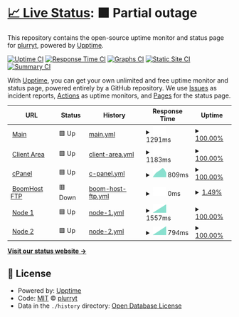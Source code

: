 # [📈 Live Status](https:///boomstatus): <!--live status--> **🟧 Partial outage**

This repository contains the open-source uptime monitor and status page for [plurryt](https://fireurl.ga), powered by [Upptime](https://github.com/upptime/upptime).

[![Uptime CI](https://github.com/pythoniaweb/boomstatus/workflows/Uptime%20CI/badge.svg)](https://github.com/pythoniaweb/boomstatus/actions?query=workflow%3A%22Uptime+CI%22)
[![Response Time CI](https://github.com/pythoniaweb/boomstatus/workflows/Response%20Time%20CI/badge.svg)](https://github.com/pythoniaweb/boomstatus/actions?query=workflow%3A%22Response+Time+CI%22)
[![Graphs CI](https://github.com/pythoniaweb/boomstatus/workflows/Graphs%20CI/badge.svg)](https://github.com/pythoniaweb/boomstatus/actions?query=workflow%3A%22Graphs+CI%22)
[![Static Site CI](https://github.com/pythoniaweb/boomstatus/workflows/Static%20Site%20CI/badge.svg)](https://github.com/pythoniaweb/boomstatus/actions?query=workflow%3A%22Static+Site+CI%22)
[![Summary CI](https://github.com/pythoniaweb/boomstatus/workflows/Summary%20CI/badge.svg)](https://github.com/pythoniaweb/boomstatus/actions?query=workflow%3A%22Summary+CI%22)

With [Upptime](https://upptime.js.org), you can get your own unlimited and free uptime monitor and status page, powered entirely by a GitHub repository. We use [Issues](https://github.com/pythoniaweb/boomstatus/issues) as incident reports, [Actions](https://github.com/pythoniaweb/boomstatus/actions) as uptime monitors, and [Pages](https:///boomstatus) for the status page.

<!--start: status pages-->
<!-- This summary is generated by Upptime (https://github.com/upptime/upptime) -->
<!-- Do not edit this manually, your changes will be overwritten -->
<!-- prettier-ignore -->
| URL | Status | History | Response Time | Uptime |
| --- | ------ | ------- | ------------- | ------ |
| <img alt="" src="https://favicons.githubusercontent.com/boomhost.ml" height="13"> [Main](http://boomhost.ml) | 🟩 Up | [main.yml](https://github.com/pythoniaweb/boomstatus/commits/HEAD/history/main.yml) | <details><summary><img alt="Response time graph" src="./graphs/main/response-time-week.png" height="20"> 1291ms</summary><br><a href="https://pythoniaweb.github.io/boomstatus/history/main"><img alt="Response time 1291" src="https://img.shields.io/endpoint?url=https%3A%2F%2Fraw.githubusercontent.com%2Fpythoniaweb%2Fboomstatus%2FHEAD%2Fapi%2Fmain%2Fresponse-time.json"></a><br><a href="https://pythoniaweb.github.io/boomstatus/history/main"><img alt="24-hour response time 1291" src="https://img.shields.io/endpoint?url=https%3A%2F%2Fraw.githubusercontent.com%2Fpythoniaweb%2Fboomstatus%2FHEAD%2Fapi%2Fmain%2Fresponse-time-day.json"></a><br><a href="https://pythoniaweb.github.io/boomstatus/history/main"><img alt="7-day response time 1291" src="https://img.shields.io/endpoint?url=https%3A%2F%2Fraw.githubusercontent.com%2Fpythoniaweb%2Fboomstatus%2FHEAD%2Fapi%2Fmain%2Fresponse-time-week.json"></a><br><a href="https://pythoniaweb.github.io/boomstatus/history/main"><img alt="30-day response time 1291" src="https://img.shields.io/endpoint?url=https%3A%2F%2Fraw.githubusercontent.com%2Fpythoniaweb%2Fboomstatus%2FHEAD%2Fapi%2Fmain%2Fresponse-time-month.json"></a><br><a href="https://pythoniaweb.github.io/boomstatus/history/main"><img alt="1-year response time 1291" src="https://img.shields.io/endpoint?url=https%3A%2F%2Fraw.githubusercontent.com%2Fpythoniaweb%2Fboomstatus%2FHEAD%2Fapi%2Fmain%2Fresponse-time-year.json"></a></details> | <details><summary><a href="https://pythoniaweb.github.io/boomstatus/history/main">100.00%</a></summary><a href="https://pythoniaweb.github.io/boomstatus/history/main"><img alt="All-time uptime 100.00%" src="https://img.shields.io/endpoint?url=https%3A%2F%2Fraw.githubusercontent.com%2Fpythoniaweb%2Fboomstatus%2FHEAD%2Fapi%2Fmain%2Fuptime.json"></a><br><a href="https://pythoniaweb.github.io/boomstatus/history/main"><img alt="24-hour uptime 100.00%" src="https://img.shields.io/endpoint?url=https%3A%2F%2Fraw.githubusercontent.com%2Fpythoniaweb%2Fboomstatus%2FHEAD%2Fapi%2Fmain%2Fuptime-day.json"></a><br><a href="https://pythoniaweb.github.io/boomstatus/history/main"><img alt="7-day uptime 100.00%" src="https://img.shields.io/endpoint?url=https%3A%2F%2Fraw.githubusercontent.com%2Fpythoniaweb%2Fboomstatus%2FHEAD%2Fapi%2Fmain%2Fuptime-week.json"></a><br><a href="https://pythoniaweb.github.io/boomstatus/history/main"><img alt="30-day uptime 100.00%" src="https://img.shields.io/endpoint?url=https%3A%2F%2Fraw.githubusercontent.com%2Fpythoniaweb%2Fboomstatus%2FHEAD%2Fapi%2Fmain%2Fuptime-month.json"></a><br><a href="https://pythoniaweb.github.io/boomstatus/history/main"><img alt="1-year uptime 100.00%" src="https://img.shields.io/endpoint?url=https%3A%2F%2Fraw.githubusercontent.com%2Fpythoniaweb%2Fboomstatus%2FHEAD%2Fapi%2Fmain%2Fuptime-year.json"></a></details>
| <img alt="" src="https://favicons.githubusercontent.com/area.boomhost.ml" height="13"> [Client Area](http://area.boomhost.ml) | 🟩 Up | [client-area.yml](https://github.com/pythoniaweb/boomstatus/commits/HEAD/history/client-area.yml) | <details><summary><img alt="Response time graph" src="./graphs/client-area/response-time-week.png" height="20"> 1183ms</summary><br><a href="https://pythoniaweb.github.io/boomstatus/history/client-area"><img alt="Response time 1183" src="https://img.shields.io/endpoint?url=https%3A%2F%2Fraw.githubusercontent.com%2Fpythoniaweb%2Fboomstatus%2FHEAD%2Fapi%2Fclient-area%2Fresponse-time.json"></a><br><a href="https://pythoniaweb.github.io/boomstatus/history/client-area"><img alt="24-hour response time 1183" src="https://img.shields.io/endpoint?url=https%3A%2F%2Fraw.githubusercontent.com%2Fpythoniaweb%2Fboomstatus%2FHEAD%2Fapi%2Fclient-area%2Fresponse-time-day.json"></a><br><a href="https://pythoniaweb.github.io/boomstatus/history/client-area"><img alt="7-day response time 1183" src="https://img.shields.io/endpoint?url=https%3A%2F%2Fraw.githubusercontent.com%2Fpythoniaweb%2Fboomstatus%2FHEAD%2Fapi%2Fclient-area%2Fresponse-time-week.json"></a><br><a href="https://pythoniaweb.github.io/boomstatus/history/client-area"><img alt="30-day response time 1183" src="https://img.shields.io/endpoint?url=https%3A%2F%2Fraw.githubusercontent.com%2Fpythoniaweb%2Fboomstatus%2FHEAD%2Fapi%2Fclient-area%2Fresponse-time-month.json"></a><br><a href="https://pythoniaweb.github.io/boomstatus/history/client-area"><img alt="1-year response time 1183" src="https://img.shields.io/endpoint?url=https%3A%2F%2Fraw.githubusercontent.com%2Fpythoniaweb%2Fboomstatus%2FHEAD%2Fapi%2Fclient-area%2Fresponse-time-year.json"></a></details> | <details><summary><a href="https://pythoniaweb.github.io/boomstatus/history/client-area">100.00%</a></summary><a href="https://pythoniaweb.github.io/boomstatus/history/client-area"><img alt="All-time uptime 100.00%" src="https://img.shields.io/endpoint?url=https%3A%2F%2Fraw.githubusercontent.com%2Fpythoniaweb%2Fboomstatus%2FHEAD%2Fapi%2Fclient-area%2Fuptime.json"></a><br><a href="https://pythoniaweb.github.io/boomstatus/history/client-area"><img alt="24-hour uptime 100.00%" src="https://img.shields.io/endpoint?url=https%3A%2F%2Fraw.githubusercontent.com%2Fpythoniaweb%2Fboomstatus%2FHEAD%2Fapi%2Fclient-area%2Fuptime-day.json"></a><br><a href="https://pythoniaweb.github.io/boomstatus/history/client-area"><img alt="7-day uptime 100.00%" src="https://img.shields.io/endpoint?url=https%3A%2F%2Fraw.githubusercontent.com%2Fpythoniaweb%2Fboomstatus%2FHEAD%2Fapi%2Fclient-area%2Fuptime-week.json"></a><br><a href="https://pythoniaweb.github.io/boomstatus/history/client-area"><img alt="30-day uptime 100.00%" src="https://img.shields.io/endpoint?url=https%3A%2F%2Fraw.githubusercontent.com%2Fpythoniaweb%2Fboomstatus%2FHEAD%2Fapi%2Fclient-area%2Fuptime-month.json"></a><br><a href="https://pythoniaweb.github.io/boomstatus/history/client-area"><img alt="1-year uptime 100.00%" src="https://img.shields.io/endpoint?url=https%3A%2F%2Fraw.githubusercontent.com%2Fpythoniaweb%2Fboomstatus%2FHEAD%2Fapi%2Fclient-area%2Fuptime-year.json"></a></details>
| <img alt="" src="https://favicons.githubusercontent.com/cpanel.boomhost.ml" height="13"> [cPanel](https://cpanel.boomhost.ml) | 🟩 Up | [c-panel.yml](https://github.com/pythoniaweb/boomstatus/commits/HEAD/history/c-panel.yml) | <details><summary><img alt="Response time graph" src="./graphs/c-panel/response-time-week.png" height="20"> 809ms</summary><br><a href="https://pythoniaweb.github.io/boomstatus/history/c-panel"><img alt="Response time 809" src="https://img.shields.io/endpoint?url=https%3A%2F%2Fraw.githubusercontent.com%2Fpythoniaweb%2Fboomstatus%2FHEAD%2Fapi%2Fc-panel%2Fresponse-time.json"></a><br><a href="https://pythoniaweb.github.io/boomstatus/history/c-panel"><img alt="24-hour response time 809" src="https://img.shields.io/endpoint?url=https%3A%2F%2Fraw.githubusercontent.com%2Fpythoniaweb%2Fboomstatus%2FHEAD%2Fapi%2Fc-panel%2Fresponse-time-day.json"></a><br><a href="https://pythoniaweb.github.io/boomstatus/history/c-panel"><img alt="7-day response time 809" src="https://img.shields.io/endpoint?url=https%3A%2F%2Fraw.githubusercontent.com%2Fpythoniaweb%2Fboomstatus%2FHEAD%2Fapi%2Fc-panel%2Fresponse-time-week.json"></a><br><a href="https://pythoniaweb.github.io/boomstatus/history/c-panel"><img alt="30-day response time 809" src="https://img.shields.io/endpoint?url=https%3A%2F%2Fraw.githubusercontent.com%2Fpythoniaweb%2Fboomstatus%2FHEAD%2Fapi%2Fc-panel%2Fresponse-time-month.json"></a><br><a href="https://pythoniaweb.github.io/boomstatus/history/c-panel"><img alt="1-year response time 809" src="https://img.shields.io/endpoint?url=https%3A%2F%2Fraw.githubusercontent.com%2Fpythoniaweb%2Fboomstatus%2FHEAD%2Fapi%2Fc-panel%2Fresponse-time-year.json"></a></details> | <details><summary><a href="https://pythoniaweb.github.io/boomstatus/history/c-panel">100.00%</a></summary><a href="https://pythoniaweb.github.io/boomstatus/history/c-panel"><img alt="All-time uptime 100.00%" src="https://img.shields.io/endpoint?url=https%3A%2F%2Fraw.githubusercontent.com%2Fpythoniaweb%2Fboomstatus%2FHEAD%2Fapi%2Fc-panel%2Fuptime.json"></a><br><a href="https://pythoniaweb.github.io/boomstatus/history/c-panel"><img alt="24-hour uptime 100.00%" src="https://img.shields.io/endpoint?url=https%3A%2F%2Fraw.githubusercontent.com%2Fpythoniaweb%2Fboomstatus%2FHEAD%2Fapi%2Fc-panel%2Fuptime-day.json"></a><br><a href="https://pythoniaweb.github.io/boomstatus/history/c-panel"><img alt="7-day uptime 100.00%" src="https://img.shields.io/endpoint?url=https%3A%2F%2Fraw.githubusercontent.com%2Fpythoniaweb%2Fboomstatus%2FHEAD%2Fapi%2Fc-panel%2Fuptime-week.json"></a><br><a href="https://pythoniaweb.github.io/boomstatus/history/c-panel"><img alt="30-day uptime 100.00%" src="https://img.shields.io/endpoint?url=https%3A%2F%2Fraw.githubusercontent.com%2Fpythoniaweb%2Fboomstatus%2FHEAD%2Fapi%2Fc-panel%2Fuptime-month.json"></a><br><a href="https://pythoniaweb.github.io/boomstatus/history/c-panel"><img alt="1-year uptime 100.00%" src="https://img.shields.io/endpoint?url=https%3A%2F%2Fraw.githubusercontent.com%2Fpythoniaweb%2Fboomstatus%2FHEAD%2Fapi%2Fc-panel%2Fuptime-year.json"></a></details>
| <img alt="" src="https://favicons.githubusercontent.com/ftp.boomhost.ml" height="13"> [BoomHost FTP](http://ftp.boomhost.ml) | 🟥 Down | [boom-host-ftp.yml](https://github.com/pythoniaweb/boomstatus/commits/HEAD/history/boom-host-ftp.yml) | <details><summary><img alt="Response time graph" src="./graphs/boom-host-ftp/response-time-week.png" height="20"> 0ms</summary><br><a href="https://pythoniaweb.github.io/boomstatus/history/boom-host-ftp"><img alt="Response time 0" src="https://img.shields.io/endpoint?url=https%3A%2F%2Fraw.githubusercontent.com%2Fpythoniaweb%2Fboomstatus%2FHEAD%2Fapi%2Fboom-host-ftp%2Fresponse-time.json"></a><br><a href="https://pythoniaweb.github.io/boomstatus/history/boom-host-ftp"><img alt="24-hour response time 0" src="https://img.shields.io/endpoint?url=https%3A%2F%2Fraw.githubusercontent.com%2Fpythoniaweb%2Fboomstatus%2FHEAD%2Fapi%2Fboom-host-ftp%2Fresponse-time-day.json"></a><br><a href="https://pythoniaweb.github.io/boomstatus/history/boom-host-ftp"><img alt="7-day response time 0" src="https://img.shields.io/endpoint?url=https%3A%2F%2Fraw.githubusercontent.com%2Fpythoniaweb%2Fboomstatus%2FHEAD%2Fapi%2Fboom-host-ftp%2Fresponse-time-week.json"></a><br><a href="https://pythoniaweb.github.io/boomstatus/history/boom-host-ftp"><img alt="30-day response time 0" src="https://img.shields.io/endpoint?url=https%3A%2F%2Fraw.githubusercontent.com%2Fpythoniaweb%2Fboomstatus%2FHEAD%2Fapi%2Fboom-host-ftp%2Fresponse-time-month.json"></a><br><a href="https://pythoniaweb.github.io/boomstatus/history/boom-host-ftp"><img alt="1-year response time 0" src="https://img.shields.io/endpoint?url=https%3A%2F%2Fraw.githubusercontent.com%2Fpythoniaweb%2Fboomstatus%2FHEAD%2Fapi%2Fboom-host-ftp%2Fresponse-time-year.json"></a></details> | <details><summary><a href="https://pythoniaweb.github.io/boomstatus/history/boom-host-ftp">1.49%</a></summary><a href="https://pythoniaweb.github.io/boomstatus/history/boom-host-ftp"><img alt="All-time uptime 1.49%" src="https://img.shields.io/endpoint?url=https%3A%2F%2Fraw.githubusercontent.com%2Fpythoniaweb%2Fboomstatus%2FHEAD%2Fapi%2Fboom-host-ftp%2Fuptime.json"></a><br><a href="https://pythoniaweb.github.io/boomstatus/history/boom-host-ftp"><img alt="24-hour uptime 1.49%" src="https://img.shields.io/endpoint?url=https%3A%2F%2Fraw.githubusercontent.com%2Fpythoniaweb%2Fboomstatus%2FHEAD%2Fapi%2Fboom-host-ftp%2Fuptime-day.json"></a><br><a href="https://pythoniaweb.github.io/boomstatus/history/boom-host-ftp"><img alt="7-day uptime 1.49%" src="https://img.shields.io/endpoint?url=https%3A%2F%2Fraw.githubusercontent.com%2Fpythoniaweb%2Fboomstatus%2FHEAD%2Fapi%2Fboom-host-ftp%2Fuptime-week.json"></a><br><a href="https://pythoniaweb.github.io/boomstatus/history/boom-host-ftp"><img alt="30-day uptime 1.49%" src="https://img.shields.io/endpoint?url=https%3A%2F%2Fraw.githubusercontent.com%2Fpythoniaweb%2Fboomstatus%2FHEAD%2Fapi%2Fboom-host-ftp%2Fuptime-month.json"></a><br><a href="https://pythoniaweb.github.io/boomstatus/history/boom-host-ftp"><img alt="1-year uptime 1.49%" src="https://img.shields.io/endpoint?url=https%3A%2F%2Fraw.githubusercontent.com%2Fpythoniaweb%2Fboomstatus%2FHEAD%2Fapi%2Fboom-host-ftp%2Fuptime-year.json"></a></details>
| <img alt="" src="https://favicons.githubusercontent.com/order.boomhost.ml" height="13"> [Node 1](http://order.boomhost.ml) | 🟩 Up | [node-1.yml](https://github.com/pythoniaweb/boomstatus/commits/HEAD/history/node-1.yml) | <details><summary><img alt="Response time graph" src="./graphs/node-1/response-time-week.png" height="20"> 1557ms</summary><br><a href="https://pythoniaweb.github.io/boomstatus/history/node-1"><img alt="Response time 1557" src="https://img.shields.io/endpoint?url=https%3A%2F%2Fraw.githubusercontent.com%2Fpythoniaweb%2Fboomstatus%2FHEAD%2Fapi%2Fnode-1%2Fresponse-time.json"></a><br><a href="https://pythoniaweb.github.io/boomstatus/history/node-1"><img alt="24-hour response time 1557" src="https://img.shields.io/endpoint?url=https%3A%2F%2Fraw.githubusercontent.com%2Fpythoniaweb%2Fboomstatus%2FHEAD%2Fapi%2Fnode-1%2Fresponse-time-day.json"></a><br><a href="https://pythoniaweb.github.io/boomstatus/history/node-1"><img alt="7-day response time 1557" src="https://img.shields.io/endpoint?url=https%3A%2F%2Fraw.githubusercontent.com%2Fpythoniaweb%2Fboomstatus%2FHEAD%2Fapi%2Fnode-1%2Fresponse-time-week.json"></a><br><a href="https://pythoniaweb.github.io/boomstatus/history/node-1"><img alt="30-day response time 1557" src="https://img.shields.io/endpoint?url=https%3A%2F%2Fraw.githubusercontent.com%2Fpythoniaweb%2Fboomstatus%2FHEAD%2Fapi%2Fnode-1%2Fresponse-time-month.json"></a><br><a href="https://pythoniaweb.github.io/boomstatus/history/node-1"><img alt="1-year response time 1557" src="https://img.shields.io/endpoint?url=https%3A%2F%2Fraw.githubusercontent.com%2Fpythoniaweb%2Fboomstatus%2FHEAD%2Fapi%2Fnode-1%2Fresponse-time-year.json"></a></details> | <details><summary><a href="https://pythoniaweb.github.io/boomstatus/history/node-1">100.00%</a></summary><a href="https://pythoniaweb.github.io/boomstatus/history/node-1"><img alt="All-time uptime 100.00%" src="https://img.shields.io/endpoint?url=https%3A%2F%2Fraw.githubusercontent.com%2Fpythoniaweb%2Fboomstatus%2FHEAD%2Fapi%2Fnode-1%2Fuptime.json"></a><br><a href="https://pythoniaweb.github.io/boomstatus/history/node-1"><img alt="24-hour uptime 100.00%" src="https://img.shields.io/endpoint?url=https%3A%2F%2Fraw.githubusercontent.com%2Fpythoniaweb%2Fboomstatus%2FHEAD%2Fapi%2Fnode-1%2Fuptime-day.json"></a><br><a href="https://pythoniaweb.github.io/boomstatus/history/node-1"><img alt="7-day uptime 100.00%" src="https://img.shields.io/endpoint?url=https%3A%2F%2Fraw.githubusercontent.com%2Fpythoniaweb%2Fboomstatus%2FHEAD%2Fapi%2Fnode-1%2Fuptime-week.json"></a><br><a href="https://pythoniaweb.github.io/boomstatus/history/node-1"><img alt="30-day uptime 100.00%" src="https://img.shields.io/endpoint?url=https%3A%2F%2Fraw.githubusercontent.com%2Fpythoniaweb%2Fboomstatus%2FHEAD%2Fapi%2Fnode-1%2Fuptime-month.json"></a><br><a href="https://pythoniaweb.github.io/boomstatus/history/node-1"><img alt="1-year uptime 100.00%" src="https://img.shields.io/endpoint?url=https%3A%2F%2Fraw.githubusercontent.com%2Fpythoniaweb%2Fboomstatus%2FHEAD%2Fapi%2Fnode-1%2Fuptime-year.json"></a></details>
| <img alt="" src="https://favicons.githubusercontent.com/order.boomhost.ml" height="13"> [Node 2](http://order.boomhost.ml) | 🟩 Up | [node-2.yml](https://github.com/pythoniaweb/boomstatus/commits/HEAD/history/node-2.yml) | <details><summary><img alt="Response time graph" src="./graphs/node-2/response-time-week.png" height="20"> 794ms</summary><br><a href="https://pythoniaweb.github.io/boomstatus/history/node-2"><img alt="Response time 794" src="https://img.shields.io/endpoint?url=https%3A%2F%2Fraw.githubusercontent.com%2Fpythoniaweb%2Fboomstatus%2FHEAD%2Fapi%2Fnode-2%2Fresponse-time.json"></a><br><a href="https://pythoniaweb.github.io/boomstatus/history/node-2"><img alt="24-hour response time 794" src="https://img.shields.io/endpoint?url=https%3A%2F%2Fraw.githubusercontent.com%2Fpythoniaweb%2Fboomstatus%2FHEAD%2Fapi%2Fnode-2%2Fresponse-time-day.json"></a><br><a href="https://pythoniaweb.github.io/boomstatus/history/node-2"><img alt="7-day response time 794" src="https://img.shields.io/endpoint?url=https%3A%2F%2Fraw.githubusercontent.com%2Fpythoniaweb%2Fboomstatus%2FHEAD%2Fapi%2Fnode-2%2Fresponse-time-week.json"></a><br><a href="https://pythoniaweb.github.io/boomstatus/history/node-2"><img alt="30-day response time 794" src="https://img.shields.io/endpoint?url=https%3A%2F%2Fraw.githubusercontent.com%2Fpythoniaweb%2Fboomstatus%2FHEAD%2Fapi%2Fnode-2%2Fresponse-time-month.json"></a><br><a href="https://pythoniaweb.github.io/boomstatus/history/node-2"><img alt="1-year response time 794" src="https://img.shields.io/endpoint?url=https%3A%2F%2Fraw.githubusercontent.com%2Fpythoniaweb%2Fboomstatus%2FHEAD%2Fapi%2Fnode-2%2Fresponse-time-year.json"></a></details> | <details><summary><a href="https://pythoniaweb.github.io/boomstatus/history/node-2">100.00%</a></summary><a href="https://pythoniaweb.github.io/boomstatus/history/node-2"><img alt="All-time uptime 100.00%" src="https://img.shields.io/endpoint?url=https%3A%2F%2Fraw.githubusercontent.com%2Fpythoniaweb%2Fboomstatus%2FHEAD%2Fapi%2Fnode-2%2Fuptime.json"></a><br><a href="https://pythoniaweb.github.io/boomstatus/history/node-2"><img alt="24-hour uptime 100.00%" src="https://img.shields.io/endpoint?url=https%3A%2F%2Fraw.githubusercontent.com%2Fpythoniaweb%2Fboomstatus%2FHEAD%2Fapi%2Fnode-2%2Fuptime-day.json"></a><br><a href="https://pythoniaweb.github.io/boomstatus/history/node-2"><img alt="7-day uptime 100.00%" src="https://img.shields.io/endpoint?url=https%3A%2F%2Fraw.githubusercontent.com%2Fpythoniaweb%2Fboomstatus%2FHEAD%2Fapi%2Fnode-2%2Fuptime-week.json"></a><br><a href="https://pythoniaweb.github.io/boomstatus/history/node-2"><img alt="30-day uptime 100.00%" src="https://img.shields.io/endpoint?url=https%3A%2F%2Fraw.githubusercontent.com%2Fpythoniaweb%2Fboomstatus%2FHEAD%2Fapi%2Fnode-2%2Fuptime-month.json"></a><br><a href="https://pythoniaweb.github.io/boomstatus/history/node-2"><img alt="1-year uptime 100.00%" src="https://img.shields.io/endpoint?url=https%3A%2F%2Fraw.githubusercontent.com%2Fpythoniaweb%2Fboomstatus%2FHEAD%2Fapi%2Fnode-2%2Fuptime-year.json"></a></details>

<!--end: status pages-->

[**Visit our status website →**](https:///boomstatus)

## 📄 License

- Powered by: [Upptime](https://github.com/upptime/upptime)
- Code: [MIT](./LICENSE) © [plurryt](https://fireurl.ga)
- Data in the `./history` directory: [Open Database License](https://opendatacommons.org/licenses/odbl/1-0/)
